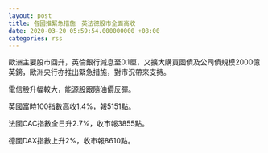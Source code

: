 ```yaml
---
layout: post
title: 各國推緊急措施　英法德股市全面高收
date: 2020-03-20 05:59:54.000000000 +08:00
categories: rss
---
```


歐洲主要股市回升，英倫銀行減息至0.1厘，又擴大購買國債及公司債規模2000億英鎊，歐洲央行亦推出緊急措施，對市況帶來支持。

電信股升幅較大，能源股跟隨油價反彈。

英國富時100指數高收1.4%，報5151點。

法國CAC指數全日升2.7%，收市報3855點。

德國DAX指數上升2%，收市報8610點。
